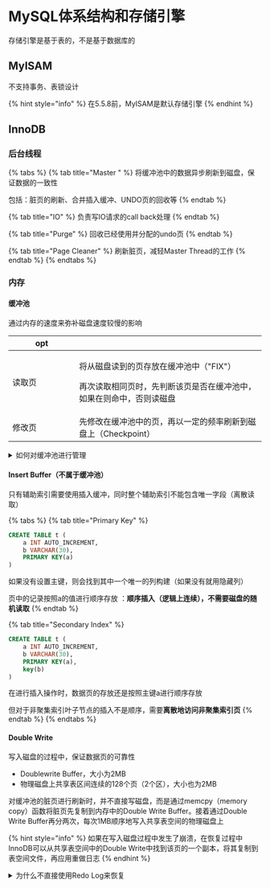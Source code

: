 # MySQL体系结构和存储引擎

存储引擎是基于表的，不是基于数据库的

## MyISAM

不支持事务、表锁设计

{% hint style="info" %}
在5.5.8前，MyISAM是默认存储引擎
{% endhint %}

## InnoDB

### 后台线程

{% tabs %}
{% tab title="Master " %}
将缓冲池中的数据异步刷新到磁盘，保证数据的一致性



包括：脏页的刷新、合并插入缓冲、UNDO页的回收等
{% endtab %}

{% tab title="IO" %}
负责写IO请求的call back处理
{% endtab %}

{% tab title="Purge" %}
回收已经使用并分配的undo页
{% endtab %}

{% tab title="Page Cleaner" %}
刷新脏页，减轻Master Thread的工作
{% endtab %}
{% endtabs %}

### 内存

#### 缓冲池

通过内存的速度来弥补磁盘速度较慢的影响

<table data-header-hidden><thead><tr><th width="116.6666259765625">opt</th><th></th></tr></thead><tbody><tr><td>读取页</td><td><p>将从磁盘读到的页存放在缓冲池中（"FIX"）</p><p></p><p>再次读取相同页时，先判断该页是否在缓冲池中，如果在则命中，否则读磁盘</p></td></tr><tr><td>修改页</td><td>先修改在缓冲池中的页，再以一定的频率刷新到磁盘上（Checkpoint）</td></tr></tbody></table>

<details>

<summary>如何对缓冲池进行管理</summary>

LRU，midpoint 位置（<mark style="color:red;">5/8</mark>）处：直接将读取到的页放到LRU首部的话，那么某些SQL操作可能会使缓冲池中的页被刷新出，从而影响缓冲池的效率。比如一次扫描操作

</details>

#### Insert Buffer（不属于缓冲池）

只有辅助索引需要使用插入缓冲，同时整个辅助索引不能包含唯一字段（离散读取）

{% tabs %}
{% tab title="Primary Key" %}
```sql
CREATE TABLE t (
    a INT AUTO_INCREMENT,
    b VARCHAR(30),
    PRIMARY KEY(a)
)
```

如果没有设置主键，则会找到其中一个唯一的列构建（如果没有就用隐藏列）

页中的记录按照a的值进行顺序存放：**顺序插入（逻辑上连续），不需要磁盘的随机读取**
{% endtab %}

{% tab title="Secondary Index" %}
```sql
CREATE TABLE t (
    a INT AUTO_INCREMENT,
    b VARCHAR(30),
    PRIMARY KEY(a),
    key(b)
)
```

在进行插入操作时，数据页的存放还是按照主键a进行顺序存放

但对于非聚集索引叶子节点的插入不是顺序，需要**离散地访问非聚集索引页**
{% endtab %}
{% endtabs %}

#### Double Write

写入磁盘的过程中，保证数据页的可靠性

* Doublewrite Buffer，大小为2MB
* 物理磁盘上共享表区间连续的128个页（2个区），大小也为2MB

对缓冲池的脏页进行刷新时，并不直接写磁盘，而是通过memcpy（memory copy）函数将脏页先复制到内存中的Double Write Buffer。接着通过Double Write Buffer再分两次，每次1MB顺序地写入共享表空间的物理磁盘上

{% hint style="info" %}
如果在写入磁盘过程中发生了崩溃，在恢复过程中InnoDB可以从共享表空间中的Double Write中找到该页的一个副本，将其复制到表空间文件，再应用重做日志
{% endhint %}

<details>

<summary>为什么不直接使用Redo Log来恢复</summary>

Redo Log是记录对页的物理操作，如果页本身已经损坏，在进行重做没有意义

所以在应用重做日志前，用户需要一个页的副本，在发生写入失效的时候，先通过页的副本还原该页，再进行重做

</details>

